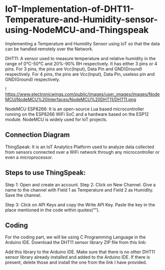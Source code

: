 # IoT-Implementation-of-DHT11-Temperature-and-Humidity-sensor-using-NodeMCU-and-Thingspeak
Implementing a Temperature and Humidity Sensor using IoT so that the data can be handled remotely over the Network.

DHT11: A sensor used to measure temperature and relative humidity in the range of 0℃-50℃ and 20%-90% RH respectively. It has either 3 pins or 4 pins. For 3 pins, the pins are Vcc(Input), Data Pin and GND(Ground) respectively. For 4 pins, the pins are Vcc(Input), Data Pin, useless pin and GND(Ground) respectively.

! https://www.electronicwings.com/public/images/user_images/images/NodeMCU/NodeMCU%20Interfaces/NodeMCU%20DHT11/DHT11.png

NodeMCU ESP8266: It is an open-source Lua based microcontroller running on the ESP8266 WiFi SoC and a hardware based on the ESP12 module. NodeMCU is widely used for IoT projects.

## Connection Diagram



ThingSpeak: It is an IoT Analytics Platform used to analyze data collected from sensors connected over a WiFi network through any microcontroller or even a microprocessor.

## Steps to use ThingSpeak:

Step 1: Open and create an account.
Step 2: Click on New Channel. Give a name to the channel with Field 1 as Temperature and Field 2 as Humidity. Save the channel.

Step 3: Click on API Keys and copy the Write API Key. Paste the key in the place mentioned in the code within quotes(“”).


## Coding

For the coding part, we will be using C Programming Language in the Arduino IDE.
Download the DHT11 sensor library ZIP file from this link:

Add this library to the Arduino IDE. Make sure that there is no other DHT11 sensor library already installed and added to the Arduino IDE. If there is present, delete those and install the one from the link I have provided.



